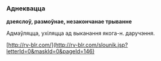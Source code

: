 ### Аднеквацца
**дзеяслоў, размоўнае, незакончанае трыванне**

Адмаўляцца, ухіляцца ад выканання якога-н. даручэння.

<a rel="author">[http://rv-blr.com/](http://rv-blr.com/slounik.jsp?letterId=0&maskId=0&pageId=146)</a>
